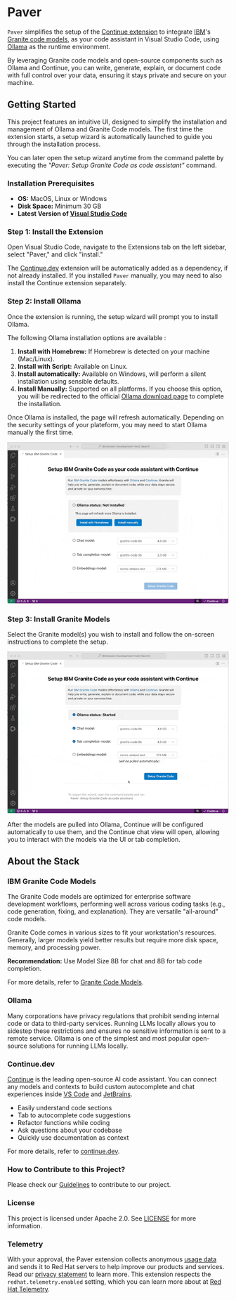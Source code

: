 # Paver

`Paver` simplifies the setup of the
[Continue extension](https://marketplace.visualstudio.com/items?itemName=Continue.continue)
to integrate [IBM](https://www.ibm.com/)'s
[Granite code models](https://github.com/ibm-granite/granite-code-models), as
your code assistant in Visual Studio Code, using [Ollama](https://ollama.com/)
as the runtime environment.

By leveraging Granite code models and open-source components such as Ollama and
Continue, you can write, generate, explain, or document code with full control
over your data, ensuring it stays private and secure on your machine.

## Getting Started

This project features an intuitive UI, designed to simplify the installation and
management of Ollama and Granite Code models. The first time the extension
starts, a setup wizard is automatically launched to guide you through the
installation process.

You can later open the setup wizard anytime from the command palette by
executing the _"Paver: Setup Granite Code as code assistant"_ command.

### Installation Prerequisites

- **OS:** MacOS, Linux or Windows
- **Disk Space:** Minimum 30 GB
- **Latest Version of [Visual Studio Code](https://code.visualstudio.com/)**

### Step 1: Install the Extension

Open Visual Studio Code, navigate to the Extensions tab on the left sidebar,
select "Paver," and click "install."

The [Continue.dev](https://continue.dev/) extension will be automatically added
as a dependency, if not already installed. If you installed `Paver` manually,
you may need to also install the Continue extension separately.

### Step 2: Install Ollama

Once the extension is running, the setup wizard will prompt you to install
Ollama.

The following Ollama installation options are available :

1. **Install with Homebrew:** If Homebrew is detected on your machine
   (Mac/Linux).
2. **Install with Script:** Available on Linux.
3. **Install automatically:** Available on Windows, will perform a silent
   installation using sensible defaults.
4. **Install Manually:** Supported on all platforms. If you choose this option,
   you will be redirected to the official
   [Ollama download page](https://ollama.com/download) to complete the
   installation.

Once Ollama is installed, the page will refresh automatically. Depending on the
security settings of your plateform, you may need to start Ollama manually the
first time.

![installollama](media/installollama.gif)

### Step 3: Install Granite Models

Select the Granite model(s) you wish to install and follow the on-screen
instructions to complete the setup.

![installmodels](media/installmodels.gif)

After the models are pulled into Ollama, Continue will be configured
automatically to use them, and the Continue chat view will open, allowing you to
interact with the models via the UI or tab completion.

## About the Stack

### IBM Granite Code Models

The Granite Code models are optimized for enterprise software development
workflows, performing well across various coding tasks (e.g., code generation,
fixing, and explanation). They are versatile "all-around" code models.

Granite Code comes in various sizes to fit your workstation's resources.
Generally, larger models yield better results but require more disk space,
memory, and processing power.

**Recommendation:** Use Model Size 8B for chat and 8B for tab code completion.

For more details, refer to
[Granite Code Models](https://github.com/ibm-granite/granite-code-models).

### Ollama

Many corporations have privacy regulations that prohibit sending internal code
or data to third-party services. Running LLMs locally allows you to sidestep
these restrictions and ensures no sensitive information is sent to a remote
service. Ollama is one of the simplest and most popular open-source solutions
for running LLMs locally.

### Continue.dev

[Continue](https://docs.continue.dev) is the leading open-source AI code
assistant. You can connect any models and contexts to build custom autocomplete
and chat experiences inside
[VS Code](https://marketplace.visualstudio.com/items?itemName=Continue.continue)
and [JetBrains](https://plugins.jetbrains.com/plugin/22707-continue-extension).

- Easily understand code sections
- Tab to autocomplete code suggestions
- Refactor functions while coding
- Ask questions about your codebase
- Quickly use documentation as context

For more details, refer to
[continue.dev](https://github.com/continuedev/continue).

### How to Contribute to this Project?

Please check our
[Guidelines](https://github.com/redhat-developer/vscode-paver/blob/main/CONTRIBUTING.md)
to contribute to our project.

### License

This project is licensed under Apache 2.0. See [LICENSE](LICENSE) for more
information.

### Telemetry

With your approval, the Paver extension collects anonymous
[usage data](USAGE_DATA.md) and sends it to Red Hat servers to help improve our
products and services. Read our
[privacy statement](https://developers.redhat.com/article/tool-data-collection)
to learn more. This extension respects the `redhat.telemetry.enabled` setting,
which you can learn more about at
[Red Hat Telemetry](https://github.com/redhat-developer/vscode-redhat-telemetry#how-to-disable-telemetry-reporting).
